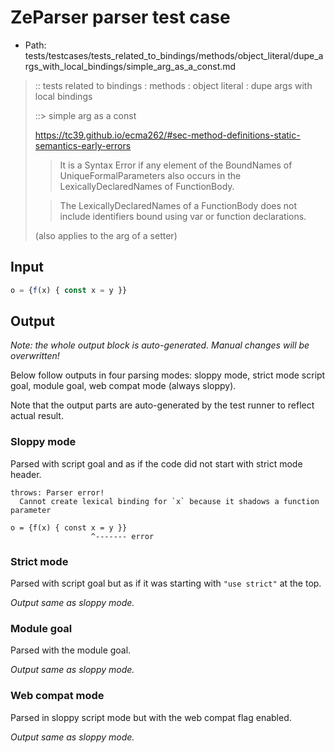 # ZeParser parser test case

- Path: tests/testcases/tests_related_to_bindings/methods/object_literal/dupe_args_with_local_bindings/simple_arg_as_a_const.md

> :: tests related to bindings : methods : object literal : dupe args with local bindings
>
> ::> simple arg as a const
>
> https://tc39.github.io/ecma262/#sec-method-definitions-static-semantics-early-errors
>
> > It is a Syntax Error if any element of the BoundNames of UniqueFormalParameters also occurs in the LexicallyDeclaredNames of FunctionBody.
>
> > The LexicallyDeclaredNames of a FunctionBody does not include identifiers bound using var or function declarations.
> 
> (also applies to the arg of a setter)

## Input

`````js
o = {f(x) { const x = y }}
`````

## Output

_Note: the whole output block is auto-generated. Manual changes will be overwritten!_

Below follow outputs in four parsing modes: sloppy mode, strict mode script goal, module goal, web compat mode (always sloppy).

Note that the output parts are auto-generated by the test runner to reflect actual result.

### Sloppy mode

Parsed with script goal and as if the code did not start with strict mode header.

`````
throws: Parser error!
  Cannot create lexical binding for `x` because it shadows a function parameter

o = {f(x) { const x = y }}
                  ^------- error
`````

### Strict mode

Parsed with script goal but as if it was starting with `"use strict"` at the top.

_Output same as sloppy mode._

### Module goal

Parsed with the module goal.

_Output same as sloppy mode._

### Web compat mode

Parsed in sloppy script mode but with the web compat flag enabled.

_Output same as sloppy mode._
